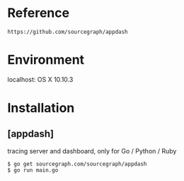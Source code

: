 # Reference
    https://github.com/sourcegraph/appdash

# Environment
  localhost: OS X 10.10.3

# Installation
##  [appdash]

tracing server and dashboard, only for Go / Python / Ruby

    $ go get sourcegraph.com/sourcegraph/appdash
    $ go run main.go
